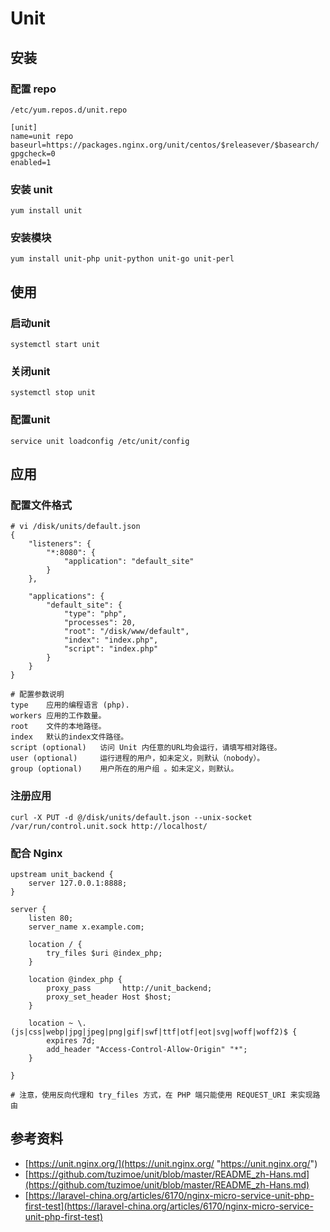 # Unit

## 安装

### 配置 repo
	/etc/yum.repos.d/unit.repo

	[unit]
	name=unit repo
	baseurl=https://packages.nginx.org/unit/centos/$releasever/$basearch/
	gpgcheck=0
	enabled=1

### 安装 unit
	yum install unit

### 安装模块
	yum install unit-php unit-python unit-go unit-perl

## 使用

### 启动unit

	systemctl start unit

### 关闭unit

	systemctl stop unit

### 配置unit

	service unit loadconfig /etc/unit/config

## 应用

### 配置文件格式

	# vi /disk/units/default.json
	{
	    "listeners": {
	        "*:8080": {
	            "application": "default_site"
	        }
	    },
	
	    "applications": {
	        "default_site": {
	            "type": "php",
	            "processes": 20,
	            "root": "/disk/www/default",
	            "index": "index.php",
	            "script": "index.php"
	        }
	    }
	}

	# 配置参数说明
	type	应用的编程语言 (php).
	workers	应用的工作数量。
	root	文件的本地路径。
	index	默认的index文件路径。
	script (optional)	访问 Unit 内任意的URL均会运行，请填写相对路径。
	user (optional)		运行进程的用户，如未定义，则默认（nobody）。
	group (optional)	用户所在的用户组 。如未定义，则默认。

### 注册应用

	curl -X PUT -d @/disk/units/default.json --unix-socket /var/run/control.unit.sock http://localhost/

### 配合 Nginx

	upstream unit_backend {
		server 127.0.0.1:8888;
	}
	
	server {
		listen 80;
		server_name x.example.com;
	    
	    location / {
	        try_files $uri @index_php;
	    }
	
	    location @index_php {
	        proxy_pass       http://unit_backend;
	        proxy_set_header Host $host;
	    }
	
		location ~ \.(js|css|webp|jpg|jpeg|png|gif|swf|ttf|otf|eot|svg|woff|woff2)$ {
			expires 7d;
			add_header "Access-Control-Allow-Origin" "*";
		}
	
	}

	# 注意，使用反向代理和 try_files 方式，在 PHP 端只能使用 REQUEST_URI 来实现路由


## 参考资料
- [https://unit.nginx.org/](https://unit.nginx.org/ "https://unit.nginx.org/")
- [https://github.com/tuzimoe/unit/blob/master/README_zh-Hans.md](https://github.com/tuzimoe/unit/blob/master/README_zh-Hans.md)
- [https://laravel-china.org/articles/6170/nginx-micro-service-unit-php-first-test](https://laravel-china.org/articles/6170/nginx-micro-service-unit-php-first-test)